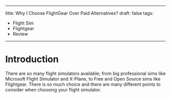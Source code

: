 ---
 title: Why I Choose FlightGear Over Paid Alternatives?
 draft: false
 tags:
 - Flight Sim
 - Flightgear
 - Review
 ---

 # Introduction
 There are so many flight simulators available; from big professional sims like Microsoft Flight Simulator and X-Plane, to Free and Open Source sims like Flightgear. There is so much choice and there are many different points to consider when choosing your flight simulator.
